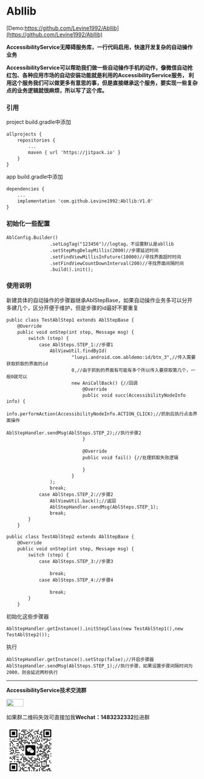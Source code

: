 # Abllib   

[Demo:https://github.com/Levine1992/Abllib](https://github.com/Levine1992/Abllib)

**AccessibilityService无障碍服务库，一行代码启用，快速开发复杂的自动操作业务**
 
 **AccessibilityService可以帮助我们做一些自动操作手机的动作，像微信自动抢红包、各种应用市场的自动安装功能就是利用的AccessibilityService服务，
利用这个服务我们可以做更多有意思的事，但是直接继承这个服务，要实现一些复杂点的业务逻辑就很麻烦，所以写了这个库。** 

### 引用
project build.gradle中添加

```
allprojects {
    repositories {
        ...
        maven { url 'https://jitpack.io' }
    }
}
```
app build.gradle中添加

```
dependencies {
    ...
    implementation 'com.github.Levine1992:Abllib:V1.0'
}
```

### 初始化一些配置

```
AblConfig.Builder()
                .setLogTag("123456")//logtag，不设置默认是abllib
                .setStepMsgDelayMillis(2000)//步骤延迟时间
                .setFindViewMillisInFuture(10000)//寻找界面超时时间
                .setFindViewCountDownInterval(200)//寻找界面间隔时间
                .build().init();
```
### 使用说明
新建具体的自动操作的步骤器继承AblStepBase，如果自动操作业务多可以分开多建几个，区分开便于维护，但是步骤的id最好不要重复

```
public class TestAblStep1 extends AblStepBase {
    @Override
    public void onStep(int step, Message msg) {
        switch (step) {
            case AblSteps.STEP_1://步骤1
                AblViewUtil.findById(
                        "luoyi.android.com.abldemo:id/btn_3",//传入需要获取抓取的界面的id
                        0,//由于抓到的界面有可能有多个所以传入要获取第几个，一般0就可以
                        new AniCallBack() {//回调
                            @Override
                            public void succ(AccessibilityNodeInfo info) {
                                info.performAction(AccessibilityNodeInfo.ACTION_CLICK);//抓到后执行点击界面操作
                                AblStepHandler.sendMsg(AblSteps.STEP_2);//执行步骤2
                            }

                            @Override
                            public void fail() {//处理抓取失败逻辑

                            }
                        }
                );
                break;
            case AblSteps.STEP_2://步骤2
                AblViewUtil.back();//返回
                AblStepHandler.sendMsg(AblSteps.STEP_1);
                break;
        }
    }
```

```
public class TestAblStep2 extends AblStepBase {
    @Override
    public void onStep(int step, Message msg) {
        switch (step) {
            case AblSteps.STEP_3://步骤3
                
                break;
            case AblSteps.STEP_4://步骤4
                
                break;
        }
    }
```


 初始化这些步骤器

```
AblStepHandler.getInstance().initStepClass(new TestAblStep1(),new TestAblStep2());
```

执行

```
AblStepHandler.getInstance().setStop(false);//开启步骤器
AblStepHandler.sendMsg(AblSteps.STEP_1);//执行步骤，如果设置步骤间隔时间为2000，则会延迟两秒执行
```

 ***

**AccessibilityService技术交流群**
<div align="left"> <img src=https://github.com/Ven-CN/Abllib/blob/master/resource/%E5%BE%AE%E4%BF%A1%E5%9B%BE%E7%89%87_20230403143012.jpg width=30% height=30% /> </div>

如果群二维码失效可直接加我**Wechat：1483232332**拉进群
<div align="left"> <img src=https://github.com/LiQiwen-CN/Abllib/blob/master/resource/20230303100049.jpg width=25% height=25% /> </div>
